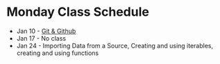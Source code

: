 # Monday Class Schedule

- Jan 10 - [Git & Github](/README.md#git-and-github)
- Jan 17 - No class
- Jan 24 - Importing Data from a Source, Creating and using iterables, creating and using functions
